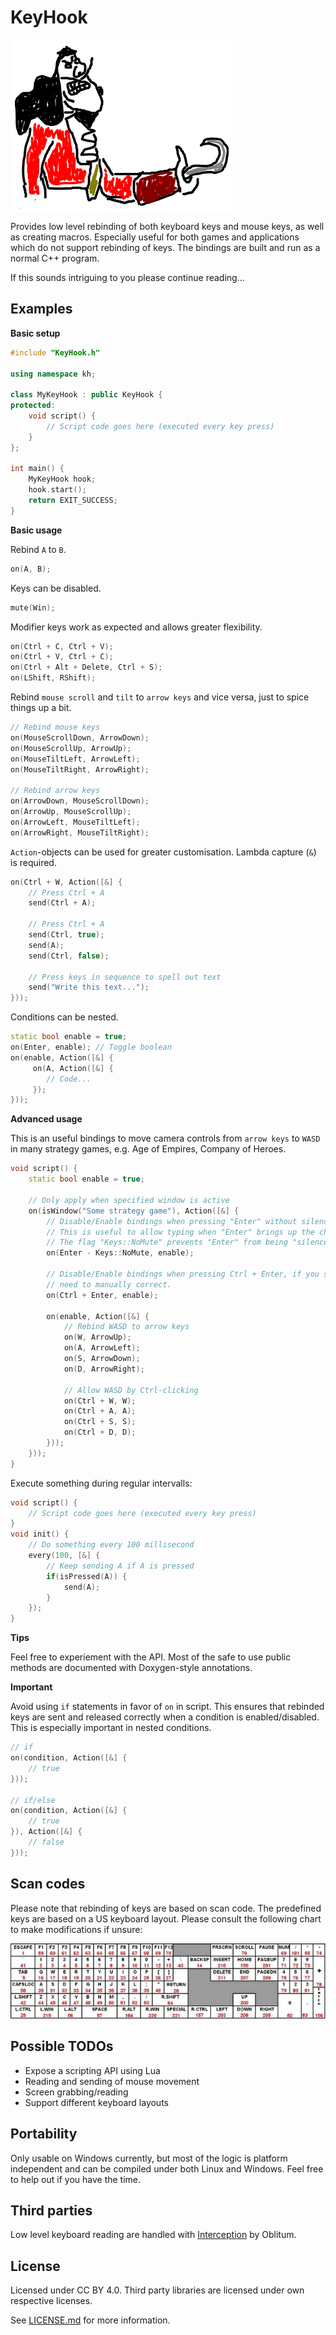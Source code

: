 # KeyHook

![KeyHook captain hook](/Doc/Images/cptnhook.png)

Provides low level rebinding of both keyboard keys and mouse keys, as well as creating macros. Especially useful for both games and applications which do not support rebinding of keys. The bindings are built and run as a normal C++ program.

If this sounds intriguing to you please continue reading...

## Examples

**Basic setup**

```c++
#include "KeyHook.h"

using namespace kh;

class MyKeyHook : public KeyHook {
protected:
	void script() {
	    // Script code goes here (executed every key press)
	}
};

int main() {
	MyKeyHook hook;
	hook.start();
	return EXIT_SUCCESS;
}
```

**Basic usage**

Rebind `A` to `B`.
```c++
on(A, B);
```
Keys can be disabled.
```c++
mute(Win);
```
Modifier keys work as expected and allows greater flexibility.
```c++
on(Ctrl + C, Ctrl + V);
on(Ctrl + V, Ctrl + C);
on(Ctrl + Alt + Delete, Ctrl + S);
on(LShift, RShift);
```
Rebind `mouse scroll` and `tilt` to `arrow keys` and vice versa, just to spice things up a bit.
```c++
// Rebind mouse keys
on(MouseScrollDown, ArrowDown);
on(MouseScrollUp, ArrowUp);
on(MouseTiltLeft, ArrowLeft);
on(MouseTiltRight, ArrowRight);

// Rebind arrow keys
on(ArrowDown, MouseScrollDown);
on(ArrowUp, MouseScrollUp);
on(ArrowLeft, MouseTiltLeft);
on(ArrowRight, MouseTiltRight);
```
`Action`-objects can be used for greater customisation. Lambda capture (`&`) is required.
```c++
on(Ctrl + W, Action([&] {
    // Press Ctrl + A
    send(Ctrl + A);
    
    // Press Ctrl + A
    send(Ctrl, true);
    send(A);
    send(Ctrl, false);
    
    // Press keys in sequence to spell out text
    send("Write this text...");
}));
```
Conditions can be nested.
```c++
static bool enable = true;
on(Enter, enable); // Toggle boolean
on(enable, Action([&] {
     on(A, Action([&] {
        // Code...
     });
}));
```
**Advanced usage**

This is an useful bindings to move camera controls from `arrow keys` to `WASD` in many strategy games, e.g. Age of Empires, Company of Heroes. 
```c++
void script() {
    static bool enable = true;
    
    // Only apply when specified window is active
    on(isWindow("Some strategy game"), Action([&] {
        // Disable/Enable bindings when pressing "Enter" without silencing the key. 
        // This is useful to allow typing when "Enter" brings up the chat window. 
        // The flag "Keys::NoMute" prevents "Enter" from being "silenced"
        on(Enter - Keys::NoMute, enable);
        
        // Disable/Enable bindings when pressing Ctrl + Enter, if you somehow 
        // need to manually correct.
        on(Ctrl + Enter, enable);
        
        on(enable, Action([&] {
            // Rebind WASD to arrow keys
            on(W, ArrowUp);
            on(A, ArrowLeft);
            on(S, ArrowDown);
            on(D, ArrowRight);
            
            // Allow WASD by Ctrl-clicking
            on(Ctrl + W, W);
            on(Ctrl + A, A);
            on(Ctrl + S, S);
            on(Ctrl + D, D);
        }));
    }));
}
```
Execute something during regular intervalls:
```c++
void script() {
	// Script code goes here (executed every key press)
}
void init() {
    // Do something every 100 millisecond
    every(100, [&] {
        // Keep sending A if A is pressed
        if(isPressed(A)) {
            send(A);
        }
    });
}
```
**Tips**

Feel free to experiement with the API. Most of the safe to use public methods are documented with Doxygen-style annotations.

**Important**

Avoid using `if` statements in favor of `on` in script. This ensures that rebinded keys are sent and released correctly when a condition is enabled/disabled. This is especially important in nested conditions.
```c++
// if
on(condition, Action([&] {
	// true
}));

// if/else
on(condition, Action([&] {
	// true
}), Action([&] {
	// false
}));
```
## Scan codes

Please note that rebinding of keys are based on scan code. The predefined keys are based on a US keyboard layout. Please consult the following chart to make modifications if unsure:

![Keyboard scan codes](/Doc/Images/scancodes.jpg)

## Possible TODOs

* Expose a scripting API using Lua
* Reading and sending of mouse movement
* Screen grabbing/reading
* Support different keyboard layouts

## Portability

Only usable on Windows currently, but most of the logic is platform independent and can be compiled under both Linux and Windows. Feel free to help out if you have the time.

## Third parties

Low level keyboard reading are handled with [Interception](https://github.com/oblitum/Interception) by Oblitum.


## License
Licensed under CC BY 4.0. Third party libraries are licensed under own respective licenses. 


See [LICENSE.md](LICENSE.md) for more information.